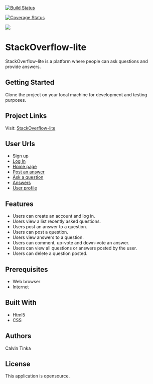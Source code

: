 
[![Build Status](https://travis-ci.org/calvinpete/StackOverflow-lite.svg?branch=API)](https://travis-ci.org/calvinpete/StackOverflow-lite)

[![Coverage Status](https://coveralls.io/repos/github/calvinpete/StackOverflow-lite/badge.svg?branch=API)](https://coveralls.io/github/calvinpete/StackOverflow-lite?branch=API)

<a href="https://codeclimate.com/github/calvinpete/StackOverflow-lite/maintainability"><img src="https://api.codeclimate.com/v1/badges/c55bf3e0bac3e3a2b0e9/maintainability" /></a>

# StackOverflow-lite

StackOverflow-lite is a platform where people can ask questions and provide answers.

## Getting Started

Clone the project on your local machine for development and testing purposes.

## Project Links

Visit: [StackOverflow-lite](https://github.com/calvinpete/StackOverflow-lite.git)

## User Urls

* [Sign up](https://calvinpete.github.io/StackOverflow-lite/UI/Signup.html)
* [Log In](https://calvinpete.github.io/StackOverflow-lite/UI/LogIn.html)
* [Home page](https://calvinpete.github.io/StackOverflow-lite/UI/Front.html)
* [Post an answer](https://calvinpete.github.io/StackOverflow-lite/UI/Post_answer.html)
* [Ask a question](https://calvinpete.github.io/StackOverflow-lite/UI/Question.html)
* [Answers](https://calvinpete.github.io/StackOverflow-lite/UI/Answers.html)
* [User profile](https://calvinpete.github.io/StackOverflow-lite/UI/Userprofile.html)

## Features

* Users can create an account and log in.
* Users view a list recently asked questions.
* Users post an answer to a question.
* Users can post a question.
* Users view answers to a question.
* Users can comment, up-vote and down-vote an answer.
* Users can view all questions or answers posted by the user.
* Users can delete a question posted.

## Prerequisites

* Web browser
* Internet

## Built With

* Html5
* CSS

## Authors

Calvin Tinka

## License

This application is opensource.
